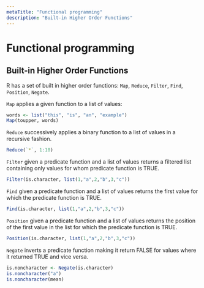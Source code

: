 ```yaml
---
metaTitle: "Functional programming"
description: "Built-in Higher Order Functions"
---
```


# Functional programming



## Built-in Higher Order Functions


R has a set of built in higher order functions: `Map`, `Reduce`, `Filter`, `Find`, `Position`, `Negate`.

`Map` applies a given function to a list of values:

```r
words <- list("this", "is", "an", "example")
Map(toupper, words)

```

`Reduce` successively applies a binary function to a list of values in a recursive fashion.

```r
Reduce(`*`, 1:10)

```

`Filter` given a predicate function and a list of values returns a filtered list containing only values for whom predicate function is TRUE.

```r
Filter(is.character, list(1,"a",2,"b",3,"c"))

```

`Find` given a predicate function and a list of values returns the first value for which the predicate function is TRUE.

```r
Find(is.character, list(1,"a",2,"b",3,"c"))

```

`Position` given a predicate function and a list of values returns the position of the first value in the list for which the predicate function is TRUE.

```r
Position(is.character, list(1,"a",2,"b",3,"c"))

```

`Negate` inverts a predicate function making it return FALSE for values where it returned TRUE and vice versa.

```r
is.noncharacter <- Negate(is.character)
is.noncharacter("a")
is.noncharacter(mean)

```

